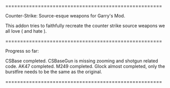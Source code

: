 =====================================================

Counter-Strike: Source-esque weapons for Garry's Mod.

This addon tries to faithfully recreate the counter strike source weapons we all love ( and hate ).

=====================================================

Progress so far:

CSBase completed.
CSBaseGun is missing zooming and shotgun related code.
AK47 completed.
M249 completed.
Glock almost completed, only the burstfire needs to be the same as the original.

=====================================================

